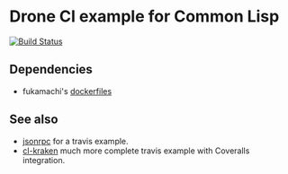 # Drone CI example for Common Lisp
[![Build Status](https://drone.git-or-miss.com/api/badges/thomashoullier/cl-drone-example/status.svg?ref=refs/heads/master)](https://drone.git-or-miss.com/thomashoullier/cl-drone-example)

## Dependencies
* fukamachi's [dockerfiles](https://github.com/fukamachi/dockerfiles)

## See also
* [jsonrpc](https://github.com/cxxxr/jsonrpc/blob/master/.travis.yml) for a
  travis example.
* [cl-kraken](https://github.com/jonatack/cl-kraken/blob/master/.travis.yml)
  much more complete travis example with Coveralls integration.
